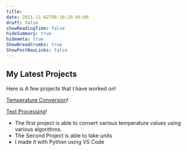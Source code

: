 ```yaml
---
title: 
date: 2021-11-02T08:10:29-04:00
draft: false
showReadingTime: false
hideSummary: true
hidemeta: true
ShowBreadCrumbs: true
ShowPostNavLinks: false
---
```


## My Latest Projects

Here is A few projects that I have worked on!

[Temperature Conversion](https://github.com/Allegheny-ComputerScience-102-S2022/computer-science-102-spring-2022-pp2-temperature-conversion-tmiller-10)!

[Text Processing](https://github.com/Allegheny-ComputerScience-102-S2022/computer-science-102-spring-2022-ee7-text-processing-tmiller-10)!


- The first project is able to convert various temperature values using various algorithms.
- The Second Project is able to take units
- I made it with Python using VS Code
